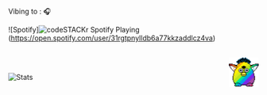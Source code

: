 <br><br> Vibing to : 🎧  </strong></p>




![Spotify]<img src="https://novatorem-rho-swart.vercel.app/api/spotify-playing" alt="codeSTACKr Spotify Playing" width="350" />(https://open.spotify.com/user/31rgtpnylldb6a77kkzaddlcz4va)

<br>



<img src="party-furby.gif" align="right" width="60">

<br>

![Stats](https://github-readme-stats.vercel.app/api?username=slmkhanahmed&theme=dark&show_icons=true&bg_color=1a1a1a&icon_color=a0ffff)

<br>
